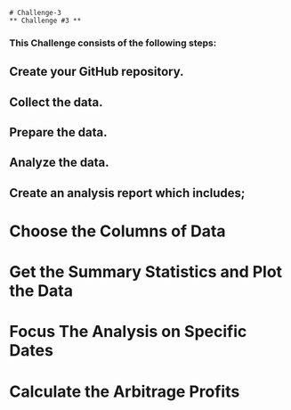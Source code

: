     # Challenge-3
    ** Challenge #3 **
<style>H1{color:Blue:}</style>
### This Challenge consists of the following steps:

## Create your GitHub repository.

## Collect the data.

## Prepare the data.

## Analyze the data.

## Create an analysis report which includes;


# Choose the Columns of Data
# Get the Summary Statistics and Plot the Data
# Focus The Analysis on Specific Dates  
# Calculate the Arbitrage Profits
